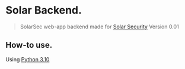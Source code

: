 
# Solar Backend.
> SolarSec web-app backend made for [Solar Security](https://solarsec.fbi.gov/) Version 0.01

## How-to use.
Using [Python 3.10](https://www.python.org/downloads/release/python-3100/)

